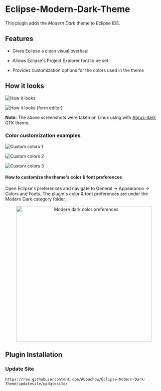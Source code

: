 # Eclipse-Modern-Dark-Theme

This plugin adds the _Modern Dark_ theme to Eclipse IDE.

## Features

- Gives Eclipse a clean visual overhaul

- Allows Eclipse's Project Explorer font to be set.

- Provides customization options for the colors used in the theme 

## How it looks

![How it looks](images/how_it_looks.png)

![How it looks (form editor)](images/how_it_looks_form_editor.png)

**Note:** The above screenshots were taken on Linux using with [Abrus-dark](https://github.com/vinceliuice/Abrus-gtk-theme) GTK theme.


### Color customization examples

![Custom colors 1](images/custom_colors_1.png)

![Custom colors 2](images/custom_colors_2.png)

![Custom colors 3](images/custom_colors_3.png)

#### How to customize the theme's color & font preferences

Open Eclipse's preferences and navigate to General -> Appearance -> Colors and Fonts. The plugin's color & font preferences are under the Modern Dark category folder.

<p align="center">
<img title="" src="images/custom_preferences.png" alt="Modern dark color preferences" width="434">
</p>

## Plugin Installation

### Update Site

`https://raw.githubusercontent.com/AObuchow/Eclipse-Modern-Dark-Theme/updatesite/updatesite/`
